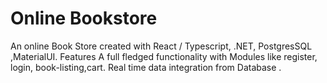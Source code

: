 # Online Bookstore
An online Book Store created with React / Typescript, .NET, PostgresSQL ,MaterialUI. Features A full fledged functionality with Modules like register, login, book-listing,cart. Real time data integration from Database .
